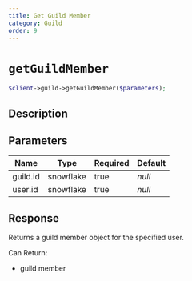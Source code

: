```yaml
---
title: Get Guild Member
category: Guild
order: 9
---
```


# `getGuildMember`

```php
$client->guild->getGuildMember($parameters);
```

## Description



## Parameters


Name | Type | Required | Default
--- | --- | --- | ---
guild.id | snowflake | true | *null*
user.id | snowflake | true | *null*

## Response

Returns a guild member object for the specified user.

Can Return:

* guild member
